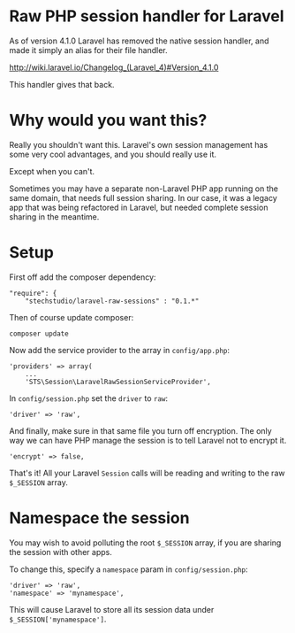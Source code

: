 Raw PHP session handler for Laravel
====================

As of version 4.1.0 Laravel has removed the native session handler, and made it simply an alias for their file handler.

http://wiki.laravel.io/Changelog_(Laravel_4)#Version_4.1.0

This handler gives that back.

Why would you want this?
====================

Really you shouldn't want this. Laravel's own session management has some very cool advantages, and you should really use it. 

Except when you can't.

Sometimes you may have a separate non-Laravel PHP app running on the same domain, that needs full session sharing. In our case, it was a legacy app that was being refactored in Laravel, but needed complete session sharing in the meantime.

Setup
====================

First off add the composer dependency:

    "require": {
        "stechstudio/laravel-raw-sessions" : "0.1.*"

Then of course update composer:

    composer update

Now add the service provider to the array in `config/app.php`:

    'providers' => array(
        ...
        'STS\Session\LaravelRawSessionServiceProvider',

In `config/session.php` set the `driver` to `raw`:

    'driver' => 'raw',
    
And finally, make sure in that same file you turn off encryption. The only way we can have PHP manage the session is to tell Laravel not to encrypt it.

    'encrypt' => false,

That's it! All your Laravel `Session` calls will be reading and writing to the raw `$_SESSION` array.

Namespace the session
====================

You may wish to avoid polluting the root `$_SESSION` array, if you are sharing the session with other apps.

To change this, specify a `namespace` param in `config/session.php`:

    'driver' => 'raw',
    'namespace' => 'mynamespace',

This will cause Laravel to store all its session data under `$_SESSION['mynamespace']`. 

